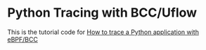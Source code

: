 # Python Tracing with BCC/Uflow

This is the tutorial code for [How to trace a Python application with eBPF/BCC](https://ish-ar.io/python_ebpf_tracing/)